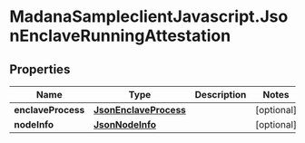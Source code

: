 # MadanaSampleclientJavascript.JsonEnclaveRunningAttestation

## Properties

Name | Type | Description | Notes
------------ | ------------- | ------------- | -------------
**enclaveProcess** | [**JsonEnclaveProcess**](JsonEnclaveProcess.md) |  | [optional] 
**nodeInfo** | [**JsonNodeInfo**](JsonNodeInfo.md) |  | [optional] 


